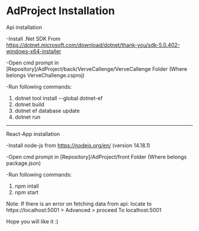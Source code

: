 # AdProject Installation

Api installation

-Install .Net SDK From https://dotnet.microsoft.com/download/dotnet/thank-you/sdk-5.0.402-windows-x64-installer

-Open cmd prompt in [Repository]/AdProject/back/VerveCallenge/VerveCallenge Folder (Where belongs VerveChallenge.csproj)

-Run following commands:

1. dotnet tool install --global dotnet-ef
3. dotnet build
5. dotnet ef database update
6. dotnet run

-----------------------------

React-App installation

-Install node-js from https://nodejs.org/en/ (version 14.18.1)

-Open cmd prompt in [Repository]/AdProject/front Folder (Where belongs package.json)

-Run following commands:

1. npm intall
2. npm start

Note: If there is an error on fetching data from api: locate to https://localhost:5001 > Advanced > proceed To localhost:5001

Hope you will like it :)
